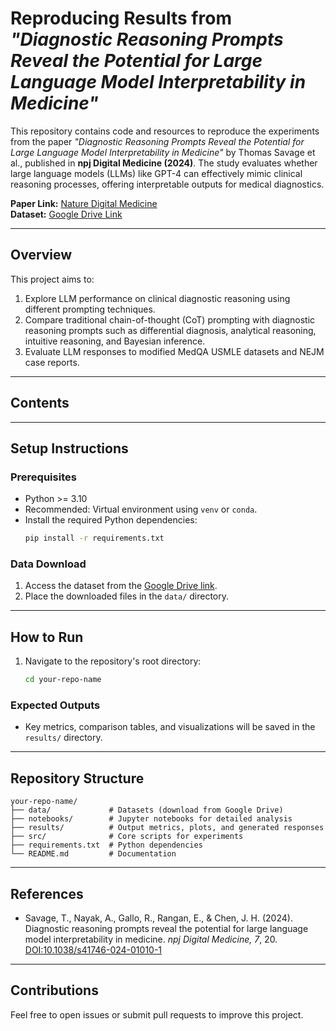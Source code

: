 # Reproducing Results from _"Diagnostic Reasoning Prompts Reveal the Potential for Large Language Model Interpretability in Medicine"_

This repository contains code and resources to reproduce the experiments from the paper _"Diagnostic Reasoning Prompts Reveal the Potential for Large Language Model Interpretability in Medicine"_ by Thomas Savage et al., published in **npj Digital Medicine (2024)**. The study evaluates whether large language models (LLMs) like GPT-4 can effectively mimic clinical reasoning processes, offering interpretable outputs for medical diagnostics.

**Paper Link:** [Nature Digital Medicine](https://www.nature.com/articles/s41746-024-01010-1)  
**Dataset:** [Google Drive Link](https://drive.google.com/drive/u/1/folders/1mDQUZ4RhyROSEycVFN_c4uyP36oyMRSe)

---

## Overview

This project aims to:

1. Explore LLM performance on clinical diagnostic reasoning using different prompting techniques.
2. Compare traditional chain-of-thought (CoT) prompting with diagnostic reasoning prompts such as differential diagnosis, analytical reasoning, intuitive reasoning, and Bayesian inference.
3. Evaluate LLM responses to modified MedQA USMLE datasets and NEJM case reports.

---

## Contents

---

## Setup Instructions

### Prerequisites

- Python >= 3.10
- Recommended: Virtual environment using `venv` or `conda`.
- Install the required Python dependencies:
  ```bash
  pip install -r requirements.txt
  ```

### Data Download

1. Access the dataset from the [Google Drive link](https://drive.google.com/drive/u/1/folders/1mDQUZ4RhyROSEycVFN_c4uyP36oyMRSe).
2. Place the downloaded files in the `data/` directory.

---

## How to Run

1. Navigate to the repository's root directory:
   ```bash
   cd your-repo-name
   ```

### Expected Outputs

- Key metrics, comparison tables, and visualizations will be saved in the `results/` directory.

---

## Repository Structure

```
your-repo-name/
├── data/             # Datasets (download from Google Drive)
├── notebooks/        # Jupyter notebooks for detailed analysis
├── results/          # Output metrics, plots, and generated responses
├── src/              # Core scripts for experiments
├── requirements.txt  # Python dependencies
└── README.md         # Documentation
```

---

## References

- Savage, T., Nayak, A., Gallo, R., Rangan, E., & Chen, J. H. (2024). Diagnostic reasoning prompts reveal the potential for large language model interpretability in medicine. _npj Digital Medicine, 7_, 20. [DOI:10.1038/s41746-024-01010-1](https://doi.org/10.1038/s41746-024-01010-1)

---

## Contributions

Feel free to open issues or submit pull requests to improve this project.
